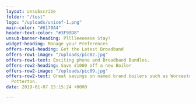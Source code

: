 ```yaml
---
layout: unsubscribe
folder: "/test"
logo: "/uploads/unicef-1.png"
main-color: "#6170A4"
header-text-color: "#3F99D8"
unsub-banner-heading: Plllleeeease Stay!
widget-heading: Manage your Preferences
offers-row1-heading: Get the Latest Broadband
offers-row1-image: "/uploads/pic02.jpg"
offers-row1-text: Exciting phone and Broadband Bundles.
offers-row2-heading: Save £1000 off a new Boiler
offers-row2-image: "/uploads/pic09.jpg"
offers-row2-text: Great savings on named brand boilers such as Worcestor, Bosch and
  Potterton.
date: 2019-01-07 15:15:24 +0000

---
```

